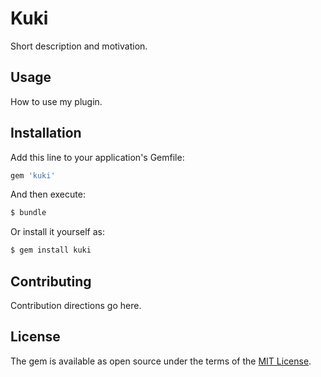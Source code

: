 # Kuki
Short description and motivation.

## Usage
How to use my plugin.

## Installation
Add this line to your application's Gemfile:

```ruby
gem 'kuki'
```

And then execute:
```bash
$ bundle
```

Or install it yourself as:
```bash
$ gem install kuki
```

## Contributing
Contribution directions go here.

## License
The gem is available as open source under the terms of the [MIT License](http://opensource.org/licenses/MIT).
